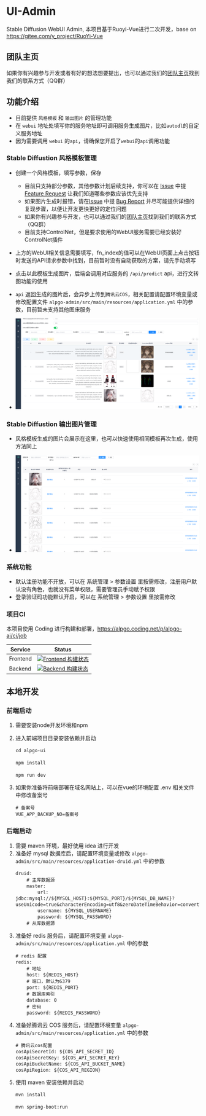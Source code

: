 
# UI-Admin

Stable Diffusion WebUI Admin, 本项目基于Ruoyi-Vue进行二次开发，base on https://gitee.com/y_project/RuoYi-Vue

## 团队主页

如果你有兴趣参与开发或者有好的想法想要提出，也可以通过我们的[团队主页](alpgoai.com)找到我们的联系方式（QQ群）

## 功能介绍
- 目前提供 `风格模板` 和 `输出图片` 的管理功能
- 在 `webui` 地址处填写你的服务地址即可调用服务生成图片，比如`autodl`的自定义服务地址
- 因为需要调用 `webui` 的`api`，请确保您开启了`webui`的`api`调用功能

### Stable Diffustion 风格模板管理
- 创建一个风格模板，填写参数，保存
  - 目前只支持部分参数，其他参数计划后续支持，你可以在 [Issue](https://github.com/ALPGO-AI/ui-admin/issues) 中提 [Feature Request](https://github.com/ALPGO-AI/ui-admin/issues/new?assignees=&labels=&template=ISSUE_TEMPLATE_1.md) 让我们知道哪些参数应该优先支持
  - 如果图片生成时报错，请在[Issue](https://github.com/ALPGO-AI/ui-admin/issues) 中提 [Bug Report](https://github.com/ALPGO-AI/ui-admin/issues/new?assignees=&labels=&template=ISSUE_TEMPLATE_2.md) 并尽可能提供详细的复现步骤，以便让开发更快更好的定位问题
  - 如果你有兴趣参与开发，也可以通过我们的[团队主页](alpgoai.com)找到我们的联系方式（QQ群）
  - 目前支持ControlNet，但是要求使用的WebUI服务需要已经安装好ControlNet插件
- 上方的WebUI相关信息需要填写，fn_index的值可以在WebUI页面上点击按钮时发送的API请求参数中找到，目前暂时没有自动获取的方案，请先手动填写
- 点击以此模板生成图片，后端会调用对应服务的 `/api/predict` api，进行文转图功能的使用
- `api` 返回生成的图片后，会异步上传到`腾讯云COS`，相关配置请配置环境变量或修改配置文件 `alpgo-admin/src/main/resources/application.yml` 中的参数，目前暂未支持其他图床服务

- ![Preview](images/ui-admin-sdtool-pattern.png)

### Stable Diffustion 输出图片管理

- 风格模板生成的图片会展示在这里，也可以快速使用相同模板再次生成，使用方法同上

- ![Preview](images/ui-admin-sdtool-output.png)

### 系统功能

- 默认注册功能不开放，可以在 系统管理 > 参数设置 里按需修改，注册用户默认没有角色，也就没有菜单权限，需要管理员手动赋予权限
- 登录验证码功能默认开启，可以在 系统管理 > 参数设置 里按需修改

### 项目CI

本项目使用 Coding 进行构建和部署，https://alpgo.coding.net/p/alpgo-ai/ci/job

| Service | Status |
| ------- | ------ |
| Frontend| [![Frontend 构建状态](https://alpgo.coding.net/badges/alpgo-ai/job/2255081/build.svg)](https://alpgo.coding.net/p/alpgo-ai/ci/job)|
| Backend | [![Backend 构建状态](https://alpgo.coding.net/badges/alpgo-ai/job/2255249/build.svg)](https://alpgo.coding.net/p/alpgo-ai/ci/job)|

## 本地开发

### 前端启动

1. 需要安装node开发环境和npm
2. 进入前端项目目录安装依赖并启动

    ```
    cd alpgo-ui

    npm install

    npm run dev
    ```
3. 如果你准备将前端部署在域名网站上，可以在vue的环境配置 .env 相关文件中修改备案号
    ```
    # 备案号
    VUE_APP_BACKUP_NO=备案号
    ```
### 后端启动

1. 需要 maven 环境，最好使用 idea 进行开发
1. 准备好 mysql 数据库后，请配置环境变量或修改 `alpgo-admin/src/main/resources/application-druid.yml` 中的参数
    ```
    druid:
        # 主库数据源
        master:
            url: jdbc:mysql://${MYSQL_HOST}:${MYSQL_PORT}/${MYSQL_DB_NAME}?useUnicode=true&characterEncoding=utf8&zeroDateTimeBehavior=convertToNull&useSSL=true&serverTimezone=GMT%2B8
            username: ${MYSQL_USERNAME}
            password: ${MYSQL_PASSWORD}
        # 从库数据源
    ```
1. 准备好 redis 服务后，请配置环境变量 `alpgo-admin/src/main/resources/application.yml` 中的参数
    ```
    # redis 配置
    redis:
        # 地址
        host: ${REDIS_HOST}
        # 端口，默认为6379
        port: ${REDIS_PORT}
        # 数据库索引
        database: 0
        # 密码
        password: ${REDIS_PASSWORD}
    ```
1. 准备好腾讯云 COS 服务后，请配置环境变量 `alpgo-admin/src/main/resources/application.yml` 中的参数
    ```
    # 腾讯云cos配置
    cosApiSecretId: ${COS_API_SECRET_ID}
    cosApiSecretKey: ${COS_API_SECRET_KEY}
    cosApiBucketName: ${COS_API_BUCKET_NAME}
    cosApiRegion: ${COS_API_REGION}
    ```
1. 使用 maven 安装依赖并启动
    ```
    mvn install

    mvn spring-boot:run
    ```
